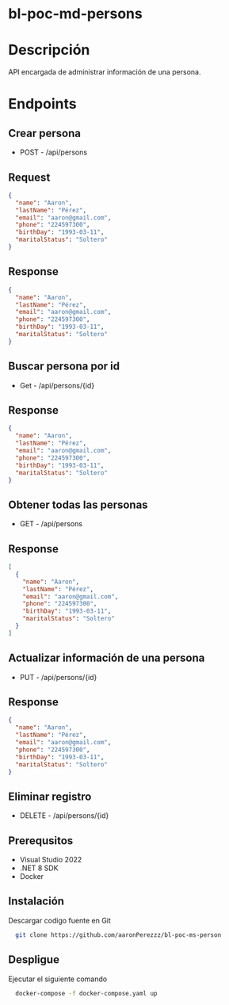 # bl-poc-md-persons

# Descripción

API encargada de administrar información de una persona.

# Endpoints

## Crear persona

- POST - /api/persons

## Request

```json
{
  "name": "Aaron",
  "lastName": "Pérez",
  "email": "aaron@gmail.com",
  "phone": "224597300",
  "birthDay": "1993-03-11",
  "maritalStatus": "Soltero"
}
```

## Response

```json
{
  "name": "Aaron",
  "lastName": "Pérez",
  "email": "aaron@gmail.com",
  "phone": "224597300",
  "birthDay": "1993-03-11",
  "maritalStatus": "Soltero"
}
```

## Buscar persona por id

- Get - /api/persons/{id}

## Response

```json
{
  "name": "Aaron",
  "lastName": "Pérez",
  "email": "aaron@gmail.com",
  "phone": "224597300",
  "birthDay": "1993-03-11",
  "maritalStatus": "Soltero"
}
```

## Obtener todas las personas

- GET - /api/persons

## Response

```json
[
  {
    "name": "Aaron",
    "lastName": "Pérez",
    "email": "aaron@gmail.com",
    "phone": "224597300",
    "birthDay": "1993-03-11",
    "maritalStatus": "Soltero"
  }
]
```

## Actualizar información de una persona

- PUT - /api/persons/{id}
## Response

```json
{
  "name": "Aaron",
  "lastName": "Pérez",
  "email": "aaron@gmail.com",
  "phone": "224597300",
  "birthDay": "1993-03-11",
  "maritalStatus": "Soltero"
}
```

## Eliminar registro
- DELETE - /api/persons/{id}

## Prerequsitos

- Visual Studio 2022
- .NET 8 SDK
- Docker

## Instalación

Descargar codigo fuente en Git
```bash
  git clone https://github.com/aaronPerezzz/bl-poc-ms-person
```

## Despligue

Ejecutar el siguiente comando
```bash
  docker-compose -f docker-compose.yaml up
  ```
